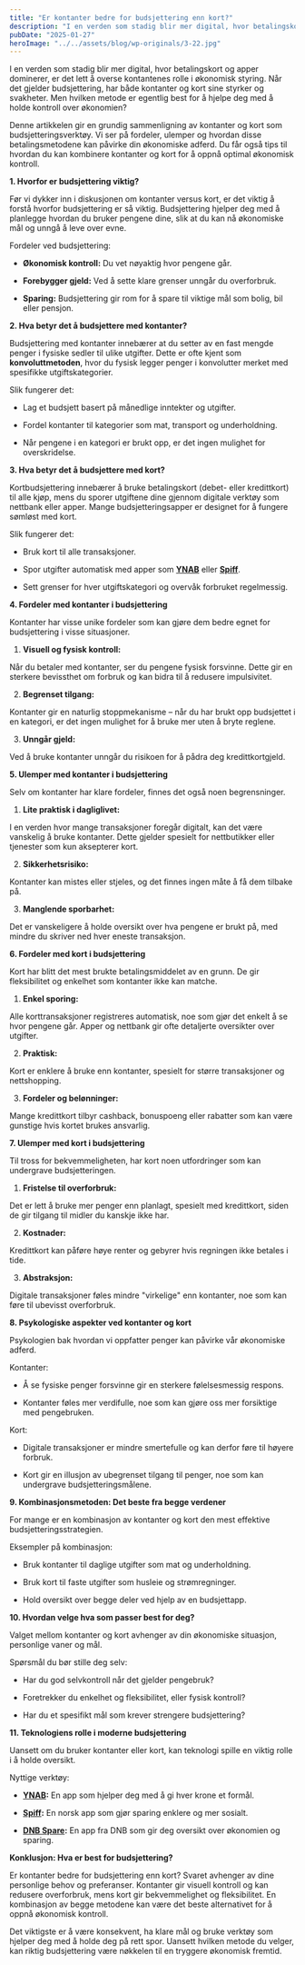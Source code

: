```yaml
---
title: "Er kontanter bedre for budsjettering enn kort?"
description: "I en verden som stadig blir mer digital, hvor betalingskort og apper dominerer, er det lett å overse kontantenes rolle i økonomisk styring. Når det gjelder budsjettering, har både kontanter og kort sine styrker og svakheter. Men hvilken metode er egentlig best for å hjelpe deg med å holde kontroll over økonomien? Denne artikkelen gir &#8230; Read more"
pubDate: "2025-01-27"
heroImage: "../../assets/blog/wp-originals/3-22.jpg"
---
```


I en verden som stadig blir mer digital, hvor betalingskort og apper dominerer, er det lett å overse kontantenes rolle i økonomisk styring. Når det gjelder budsjettering, har både kontanter og kort sine styrker og svakheter. Men hvilken metode er egentlig best for å hjelpe deg med å holde kontroll over økonomien?

Denne artikkelen gir en grundig sammenligning av kontanter og kort som budsjetteringsverktøy. Vi ser på fordeler, ulemper og hvordan disse betalingsmetodene kan påvirke din økonomiske adferd. Du får også tips til hvordan du kan kombinere kontanter og kort for å oppnå optimal økonomisk kontroll.

**1. Hvorfor er budsjettering viktig?**

Før vi dykker inn i diskusjonen om kontanter versus kort, er det viktig å forstå hvorfor budsjettering er så viktig. Budsjettering hjelper deg med å planlegge hvordan du bruker pengene dine, slik at du kan nå økonomiske mål og unngå å leve over evne.

Fordeler ved budsjettering:

- **Økonomisk kontroll:** Du vet nøyaktig hvor pengene går.

- **Forebygger gjeld:** Ved å sette klare grenser unngår du overforbruk.

- **Sparing:** Budsjettering gir rom for å spare til viktige mål som bolig, bil eller pensjon.

**2. Hva betyr det å budsjettere med kontanter?**

Budsjettering med kontanter innebærer at du setter av en fast mengde penger i fysiske sedler til ulike utgifter. Dette er ofte kjent som **konvoluttmetoden**, hvor du fysisk legger penger i konvolutter merket med spesifikke utgiftskategorier.

Slik fungerer det:

- Lag et budsjett basert på månedlige inntekter og utgifter.

- Fordel kontanter til kategorier som mat, transport og underholdning.

- Når pengene i en kategori er brukt opp, er det ingen mulighet for overskridelse.

**3. Hva betyr det å budsjettere med kort?**

Kortbudsjettering innebærer å bruke betalingskort (debet- eller kredittkort) til alle kjøp, mens du sporer utgiftene dine gjennom digitale verktøy som nettbank eller apper. Mange budsjetteringsapper er designet for å fungere sømløst med kort.

Slik fungerer det:

- Bruk kort til alle transaksjoner.

- Spor utgifter automatisk med apper som **[YNAB](https://www.youneedabudget.com)** eller **[Spiff](https://www.spiff.no)**.

- Sett grenser for hver utgiftskategori og overvåk forbruket regelmessig.

**4. Fordeler med kontanter i budsjettering**

Kontanter har visse unike fordeler som kan gjøre dem bedre egnet for budsjettering i visse situasjoner.

1. **Visuell og fysisk kontroll:**

Når du betaler med kontanter, ser du pengene fysisk forsvinne. Dette gir en sterkere bevissthet om forbruk og kan bidra til å redusere impulsivitet.

2. **Begrenset tilgang:**

Kontanter gir en naturlig stoppmekanisme – når du har brukt opp budsjettet i en kategori, er det ingen mulighet for å bruke mer uten å bryte reglene.

3. **Unngår gjeld:**

Ved å bruke kontanter unngår du risikoen for å pådra deg kredittkortgjeld.

**5. Ulemper med kontanter i budsjettering**

Selv om kontanter har klare fordeler, finnes det også noen begrensninger.

1. **Lite praktisk i dagliglivet:**

I en verden hvor mange transaksjoner foregår digitalt, kan det være vanskelig å bruke kontanter. Dette gjelder spesielt for nettbutikker eller tjenester som kun aksepterer kort.

2. **Sikkerhetsrisiko:**

Kontanter kan mistes eller stjeles, og det finnes ingen måte å få dem tilbake på.

3. **Manglende sporbarhet:**

Det er vanskeligere å holde oversikt over hva pengene er brukt på, med mindre du skriver ned hver eneste transaksjon.

**6. Fordeler med kort i budsjettering**

Kort har blitt det mest brukte betalingsmiddelet av en grunn. De gir fleksibilitet og enkelhet som kontanter ikke kan matche.

1. **Enkel sporing:**

Alle korttransaksjoner registreres automatisk, noe som gjør det enkelt å se hvor pengene går. Apper og nettbank gir ofte detaljerte oversikter over utgifter.

2. **Praktisk:**

Kort er enklere å bruke enn kontanter, spesielt for større transaksjoner og nettshopping.

3. **Fordeler og belønninger:**

Mange kredittkort tilbyr cashback, bonuspoeng eller rabatter som kan være gunstige hvis kortet brukes ansvarlig.

**7. Ulemper med kort i budsjettering**

Til tross for bekvemmeligheten, har kort noen utfordringer som kan undergrave budsjetteringen.

1. **Fristelse til overforbruk:**

Det er lett å bruke mer penger enn planlagt, spesielt med kredittkort, siden de gir tilgang til midler du kanskje ikke har.

2. **Kostnader:**

Kredittkort kan påføre høye renter og gebyrer hvis regningen ikke betales i tide.

3. **Abstraksjon:**

Digitale transaksjoner føles mindre "virkelige" enn kontanter, noe som kan føre til ubevisst overforbruk.

**8. Psykologiske aspekter ved kontanter og kort**

Psykologien bak hvordan vi oppfatter penger kan påvirke vår økonomiske adferd.

Kontanter:

- Å se fysiske penger forsvinne gir en sterkere følelsesmessig respons.

- Kontanter føles mer verdifulle, noe som kan gjøre oss mer forsiktige med pengebruken.

Kort:

- Digitale transaksjoner er mindre smertefulle og kan derfor føre til høyere forbruk.

- Kort gir en illusjon av ubegrenset tilgang til penger, noe som kan undergrave budsjetteringsmålene.

**9. Kombinasjonsmetoden: Det beste fra begge verdener**

For mange er en kombinasjon av kontanter og kort den mest effektive budsjetteringsstrategien.

Eksempler på kombinasjon:

- Bruk kontanter til daglige utgifter som mat og underholdning.

- Bruk kort til faste utgifter som husleie og strømregninger.

- Hold oversikt over begge deler ved hjelp av en budsjettapp.

**10. Hvordan velge hva som passer best for deg?**

Valget mellom kontanter og kort avhenger av din økonomiske situasjon, personlige vaner og mål.

Spørsmål du bør stille deg selv:

- Har du god selvkontroll når det gjelder pengebruk?

- Foretrekker du enkelhet og fleksibilitet, eller fysisk kontroll?

- Har du et spesifikt mål som krever strengere budsjettering?

**11. Teknologiens rolle i moderne budsjettering**

Uansett om du bruker kontanter eller kort, kan teknologi spille en viktig rolle i å holde oversikt.

Nyttige verktøy:

- **[YNAB](https://www.youneedabudget.com):** En app som hjelper deg med å gi hver krone et formål.

- **[Spiff](https://www.spiff.no):** En norsk app som gjør sparing enklere og mer sosialt.

- **[DNB Spare](https://www.dnb.no):** En app fra DNB som gir deg oversikt over økonomien og sparing.

**Konklusjon: Hva er best for budsjettering?**

Er kontanter bedre for budsjettering enn kort? Svaret avhenger av dine personlige behov og preferanser. Kontanter gir visuell kontroll og kan redusere overforbruk, mens kort gir bekvemmelighet og fleksibilitet. En kombinasjon av begge metodene kan være det beste alternativet for å oppnå økonomisk kontroll.

Det viktigste er å være konsekvent, ha klare mål og bruke verktøy som hjelper deg med å holde deg på rett spor. Uansett hvilken metode du velger, kan riktig budsjettering være nøkkelen til en tryggere økonomisk fremtid.